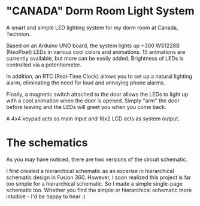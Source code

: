 # "CANADA" Dorm Room Light System
A smart and simple LED lighting system for my dorm room at Canada, Technion.

Based on an Arduino UNO board, the system lights up +300 WS1228B (NeoPixel) LEDs in various cool colors and animations. 15 animations are currently available, but more can be easily added. Brightness of LEDs is controlled via a potentiometer.

In addition, an RTC (Real-Time Clock) allows you to set up a natural lighting alarm, eliminating the need for loud and annoying phone alarms.

Finally, a magnetic switch attached to the door allows the LEDs to light up with a cool animation when the door is opened. Simply "arm" the door before leaving and the LEDs will greet you when you come back.

A 4x4 keypad acts as main input and 16x2 LCD acts as system output.

# The schematics

As you may have noticed, there are two versions of the circuit schematic.

I first created a hierarchical schematic as an excerise in hierarchical schematic design in Fusion 360. However, I soon realized this project is far too simple for a hierarchical schematic. So I made a simple single-page schematic too. Whether you find the simple or hierarchical schematic more intuitive - I'd be happy to hear :)
